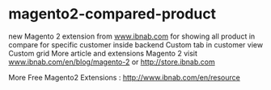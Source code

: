# magento2-compared-product
new Magento 2 extension from www.ibnab.com for  showing all product in compare for specific customer inside backend
Custom  tab in customer view
Custom grid
More article and extensions Magento 2 visit  www.ibnab.com/en/blog/magento-2 or http://store.ibnab.com


More Free Magento2 Extensions :
http://www.ibnab.com/en/resource
